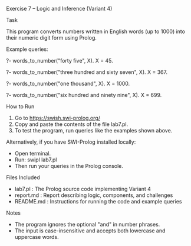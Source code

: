 Exercise 7 – Logic and Inference (Variant 4)

Task

This program converts numbers written in English words (up to 1000) into their numeric digit form using Prolog.

Example queries:

?- words_to_number("forty five", X).
X = 45.

?- words_to_number("three hundred and sixty seven", X).
X = 367.

?- words_to_number("one thousand", X).
X = 1000.

?- words_to_number("six hundred and ninety nine", X).
X = 699.

How to Run

1. Go to https://swish.swi-prolog.org/
2. Copy and paste the contents of the file lab7.pl.
3. To test the program, run queries like the examples shown above.

Alternatively, if you have SWI-Prolog installed locally:
- Open terminal.
- Run: swipl lab7.pl
- Then run your queries in the Prolog console.

Files Included

- lab7.pl : The Prolog source code implementing Variant 4
- report.md : Report describing logic, components, and challenges
- README.md : Instructions for running the code and example queries

Notes

- The program ignores the optional "and" in number phrases.
- The input is case-insensitive and accepts both lowercase and uppercase words.